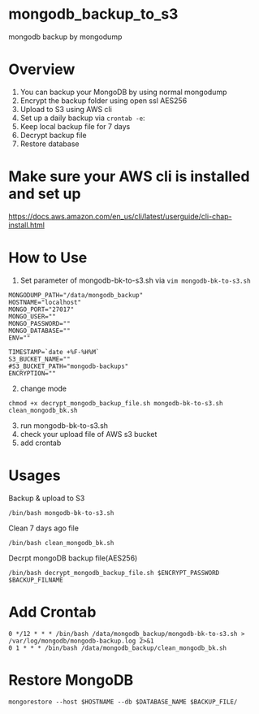# mongodb_backup_to_s3
mongodb backup by mongodump

# Overview
1. You can backup your MongoDB by using normal mongodump
2. Encrypt the backup folder using open ssl AES256
3. Upload to S3 using AWS cli
4. Set up a daily backup via `crontab -e`:
5. Keep local backup file for 7 days
6. Decrypt backup file
7. Restore database

# Make sure your AWS cli is installed and set up
https://docs.aws.amazon.com/en_us/cli/latest/userguide/cli-chap-install.html

# How to Use
1. Set parameter of mongodb-bk-to-s3.sh via `vim mongodb-bk-to-s3.sh`
```
MONGODUMP_PATH="/data/mongodb_backup"
HOSTNAME="localhost"
MONGO_PORT="27017"
MONGO_USER=""
MONGO_PASSWORD=""
MONGO_DATABASE=""
ENV=""

TIMESTAMP=`date +%F-%H%M`
S3_BUCKET_NAME=""
#S3_BUCKET_PATH="mongodb-backups"
ENCRYPTION=""
```
2. change mode
```
chmod +x decrypt_mongodb_backup_file.sh mongodb-bk-to-s3.sh clean_mongodb_bk.sh
```
3. run mongodb-bk-to-s3.sh
4. check your upload file of AWS s3 bucket
5. add crontab

# Usages
Backup & upload to S3
```
/bin/bash mongodb-bk-to-s3.sh
```
Clean 7 days ago file
```
/bin/bash clean_mongodb_bk.sh
```
Decrpt mongoDB backup file(AES256)
```
/bin/bash decrypt_mongodb_backup_file.sh $ENCRYPT_PASSWORD $BACKUP_FILNAME
```

# Add Crontab
```
0 */12 * * * /bin/bash /data/mongodb_backup/mongodb-bk-to-s3.sh > /var/log/mongodb/mongodb-backup.log 2>&1
0 1 * * * /bin/bash /data/mongodb_backup/clean_mongodb_bk.sh
```

# Restore MongoDB
```
mongorestore --host $HOSTNAME --db $DATABASE_NAME $BACKUP_FILE/
```
